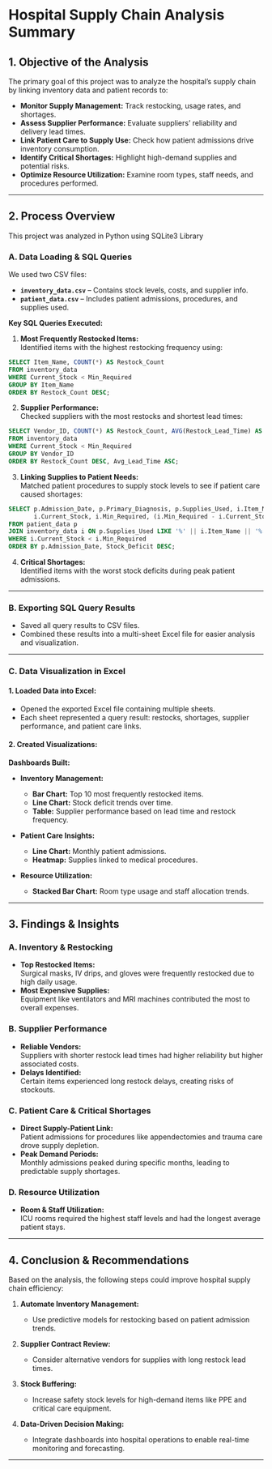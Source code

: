 
# Hospital Supply Chain Analysis Summary

## 1. Objective of the Analysis

The primary goal of this project was to analyze the hospital’s supply chain by linking inventory data and patient records to:

- **Monitor Supply Management:** Track restocking, usage rates, and shortages.
- **Assess Supplier Performance:** Evaluate suppliers’ reliability and delivery lead times.
- **Link Patient Care to Supply Use:** Check how patient admissions drive inventory consumption.
- **Identify Critical Shortages:** Highlight high-demand supplies and potential risks.
- **Optimize Resource Utilization:** Examine room types, staff needs, and procedures performed.

---

## 2. Process Overview

This project was analyzed in Python using SQLite3 Library

### A. Data Loading & SQL Queries

We used two CSV files:  
- **`inventory_data.csv`** – Contains stock levels, costs, and supplier info.  
- **`patient_data.csv`** – Includes patient admissions, procedures, and supplies used.

**Key SQL Queries Executed:**

1. **Most Frequently Restocked Items:**  
Identified items with the highest restocking frequency using:

```sql
SELECT Item_Name, COUNT(*) AS Restock_Count
FROM inventory_data
WHERE Current_Stock < Min_Required
GROUP BY Item_Name
ORDER BY Restock_Count DESC;
```

2. **Supplier Performance:**  
Checked suppliers with the most restocks and shortest lead times:

```sql
SELECT Vendor_ID, COUNT(*) AS Restock_Count, AVG(Restock_Lead_Time) AS Avg_Lead_Time
FROM inventory_data
WHERE Current_Stock < Min_Required
GROUP BY Vendor_ID
ORDER BY Restock_Count DESC, Avg_Lead_Time ASC;
```

3. **Linking Supplies to Patient Needs:**  
Matched patient procedures to supply stock levels to see if patient care caused shortages:

```sql
SELECT p.Admission_Date, p.Primary_Diagnosis, p.Supplies_Used, i.Item_Name, 
       i.Current_Stock, i.Min_Required, (i.Min_Required - i.Current_Stock) AS Stock_Deficit
FROM patient_data p
JOIN inventory_data i ON p.Supplies_Used LIKE '%' || i.Item_Name || '%'
WHERE i.Current_Stock < i.Min_Required
ORDER BY p.Admission_Date, Stock_Deficit DESC;
```

4. **Critical Shortages:**  
Identified items with the worst stock deficits during peak patient admissions.

---

### B. Exporting SQL Query Results  

- Saved all query results to CSV files.  
- Combined these results into a multi-sheet Excel file for easier analysis and visualization.

---

### C. Data Visualization in Excel  

#### 1. Loaded Data into Excel:
- Opened the exported Excel file containing multiple sheets.  
- Each sheet represented a query result: restocks, shortages, supplier performance, and patient care links.

#### 2. Created Visualizations:

**Dashboards Built:**

- **Inventory Management:**
  - **Bar Chart:** Top 10 most frequently restocked items.
  - **Line Chart:** Stock deficit trends over time.
  - **Table:** Supplier performance based on lead time and restock frequency.

- **Patient Care Insights:**
  - **Line Chart:** Monthly patient admissions.
  - **Heatmap:** Supplies linked to medical procedures.

- **Resource Utilization:**
  - **Stacked Bar Chart:** Room type usage and staff allocation trends.

---

## 3. Findings & Insights  

### A. Inventory & Restocking
- **Top Restocked Items:**  
  Surgical masks, IV drips, and gloves were frequently restocked due to high daily usage.
- **Most Expensive Supplies:**  
  Equipment like ventilators and MRI machines contributed the most to overall expenses.

### B. Supplier Performance
- **Reliable Vendors:**  
  Suppliers with shorter restock lead times had higher reliability but higher associated costs.
- **Delays Identified:**  
  Certain items experienced long restock delays, creating risks of stockouts.

### C. Patient Care & Critical Shortages
- **Direct Supply-Patient Link:**  
  Patient admissions for procedures like appendectomies and trauma care drove supply depletion.
- **Peak Demand Periods:**  
  Monthly admissions peaked during specific months, leading to predictable supply shortages.

### D. Resource Utilization
- **Room & Staff Utilization:**  
  ICU rooms required the highest staff levels and had the longest average patient stays.

---

## 4. Conclusion & Recommendations  

Based on the analysis, the following steps could improve hospital supply chain efficiency:

1. **Automate Inventory Management:**  
   - Use predictive models for restocking based on patient admission trends.

2. **Supplier Contract Review:**  
   - Consider alternative vendors for supplies with long restock lead times.

3. **Stock Buffering:**  
   - Increase safety stock levels for high-demand items like PPE and critical care equipment.

4. **Data-Driven Decision Making:**  
   - Integrate dashboards into hospital operations to enable real-time monitoring and forecasting.

---

